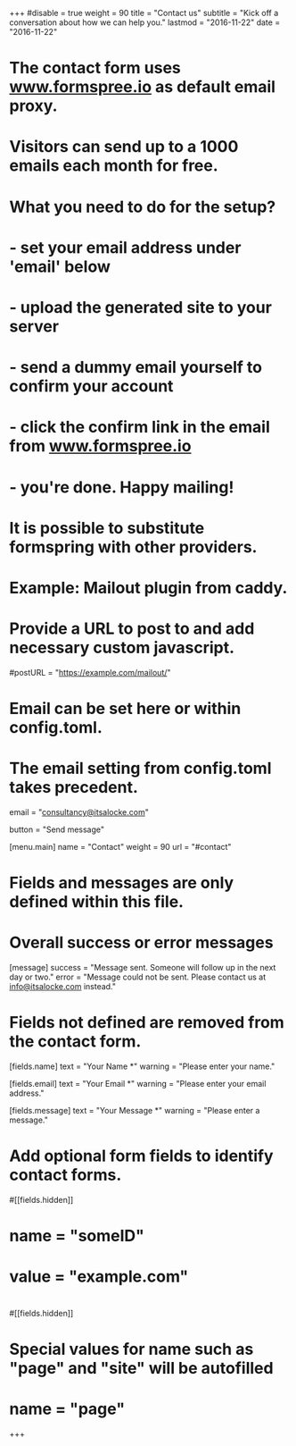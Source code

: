 +++
#disable = true
weight = 90
title = "Contact us"
subtitle  = "Kick off a conversation about how we can help you."
lastmod = "2016-11-22"
date = "2016-11-22"
# The contact form uses www.formspree.io as default email proxy.
# Visitors can send up to a 1000 emails each month for free.
#
# What you need to do for the setup?
#
# - set your email address under 'email' below
# - upload the generated site to your server
# - send a dummy email yourself to confirm your account
# - click the confirm link in the email from www.formspree.io
# - you're done. Happy mailing!

# It is possible to substitute formspring with other providers.
# Example: Mailout plugin from caddy.
# Provide a URL to post to and add necessary custom javascript.
#postURL = "https://example.com/mailout/"

# Email can be set here or within config.toml.
# The email setting from config.toml takes precedent.
email = "consultancy@itsalocke.com"

button = "Send message"

[menu.main]
  name = "Contact"
  weight = 90
  url = "#contact"

# Fields and messages are only defined within this file.

# Overall success or error messages
[message]
  success = "Message sent. Someone will follow up in the next day or two."
  error = "Message could not be sent. Please contact us at info@itsalocke.com instead."

# Fields not defined are removed from the contact form.
[fields.name]
  text = "Your Name *"
  warning = "Please enter your name."

[fields.email]
  text = "Your Email *"
  warning = "Please enter your email address."

[fields.message]
  text = "Your Message *"
  warning = "Please enter a message."

# Add optional form fields to identify contact forms.
#[[fields.hidden]]
#  name = "someID"
#  value = "example.com"
#
#[[fields.hidden]]
# Special values for name such as "page" and "site" will be autofilled
#  name = "page"
+++
<!-- Calendly inline widget begin -->
<div class="calendly-inline-widget" data-url="https://calendly.com/lockedata" style="min-width:320px;height:580px;"></div>
<script type="text/javascript" src="https://calendly.com/assets/external/widget.js"></script>
<!-- Calendly inline widget end -->